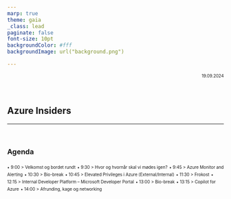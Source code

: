 ```yaml
---
marp: true
theme: gaia
_class: lead
paginate: false
font-size: 10pt
backgroundColor: #fff
backgroundImage: url("background.png")

---
```


<div style="text-align: right; font-size:70%">19.09.2024</div>
<br>
<br>

## Azure Insiders

---

<br>

### Agenda
<span style="font-size:70%"> • 9:00 > Velkomst og bordet rundt</span>
<span style="font-size:70%"> • 9:30 > Hvor og hvornår skal vi mødes igen?</span>
<span style="font-size:70%"> • 9:45 > Azure Monitor and Alerting</span>
<span style="font-size:70%"> • 10:30 > Bio-break</span>
<span style="font-size:70%"> • 10:45 > Elevated Privileges i Azure (External/Internal)</span>
<span style="font-size:70%"> • 11:30 > Frokost</span>
<span style="font-size:70%"> • 12:15 > Internal Developer Platform – Microsoft Developer Portal</span>
<span style="font-size:70%"> • 13:00 > Bio-break</span>
<span style="font-size:70%"> • 13:15 > Copilot for Azure</span>
<span style="font-size:70%"> • 14:00 > Afrunding, kage og networking</span>